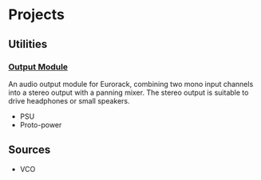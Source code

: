 # Projects

## Utilities

### [Output Module](output/index.md)

An audio output module for Eurorack, combining two mono input channels into a stereo output with a panning mixer. The stereo output is suitable to drive headphones or small speakers.


* PSU
* Proto-power

## Sources

* VCO